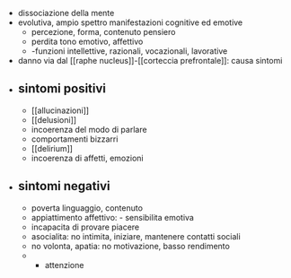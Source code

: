 - dissociazione della mente
- evolutiva, ampio spettro manifestazioni cognitive ed emotive
	- percezione, forma, contenuto pensiero
	- perdita tono emotivo, affettivo
	- -funzioni intellettive, razionali, vocazionali, lavorative
- danno via dal [[raphe nucleus]]-[[corteccia prefrontale]]: causa sintomi
- ## sintomi positivi
	- [[allucinazioni]]
	- [[delusioni]]
	- incoerenza del modo di parlare
	- comportamenti bizzarri
	- [[delirium]]
	- incoerenza di affetti, emozioni
- ## sintomi negativi
	- poverta linguaggio, contenuto
	- appiattimento affettivo: - sensibilita emotiva
	- incapacita di provare piacere
	- asocialita: no intimita, iniziare, mantenere contatti sociali
	- no volonta, apatia: no motivazione, basso rendimento
	- - attenzione